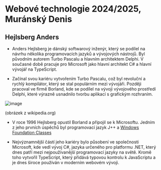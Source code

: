 # Webové technologie 2024/2025, Muránský Denis

## Hejlsberg Anders
- Anders Hejlsberg je dánský softwarový inženýr, který se podílel na návrhu několika programovacích jazyků a vývojových nástrojů. Byl původním autorem Turbo Pascalu a hlavním architektem Delphi. V současné době pracuje pro Microsoft jako hlavní architekt C# a hlavní vývojář na TypeScript.

- Začínal svou kariéru vytvořením Turbo Pascalu, což byl revoluční a rychlý kompilátor, který se stal populárním mezi vývojáři. Později pracoval ve firmě Borland, kde se podílel na vývoji vývojového prostředí Delphi, které výrazně usnadnilo tvorbu aplikací s grafickým rozhraním.

![image](https://github.com/user-attachments/assets/9829eb62-1b4d-4bd3-b87b-1a55c5fc1f18) 

(obrázek z wikipedia.org)

- V roce 1996 Hejlsberg opustil Borland a připojil se k Microsoftu. Jedním z jeho prvních úspěchů byl programovací jazyk J++ a [Windows Foundation Classes](https://en.wikipedia.org/wiki/Visual_J%2B%2B#The_WFC)

- Nejvýznamnější částí jeho kariéry bylo působení ve společnosti Microsoft, kde vedl vývoj C#, jazyka určeného pro platformu .NET, který dnes patří mezi nejpoužívanější programovací jazyky na světě. Kromě toho vytvořil TypeScript, který přidává typovou kontrolu k JavaScriptu a je dnes široce používán v moderním webovém vývoji. 
